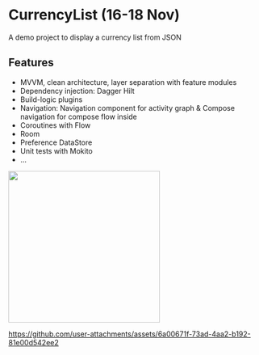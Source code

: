 # CurrencyList (16-18 Nov)
A demo project to display a currency list from JSON 

## Features
- MVVM, clean architecture, layer separation with feature modules
- Dependency injection: Dagger Hilt
- Build-logic plugins
- Navigation: Navigation component for activity graph & Compose navigation for compose flow inside
- Coroutines with Flow
- Room
- Preference DataStore
- Unit tests with Mokito
- ...

<image width=300 src='https://github.com/user-attachments/assets/da4ce5f4-f3a2-4354-9112-238674cb80b8'/>

https://github.com/user-attachments/assets/6a00671f-73ad-4aa2-b192-81e00d542ee2
